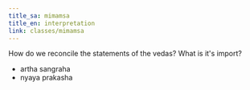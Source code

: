 ```yaml
---
title_sa: mimamsa
title_en: interpretation
link: classes/mimamsa
---
```


How do we reconcile the statements of the vedas? What is it's import?

- artha sangraha
- nyaya prakasha
